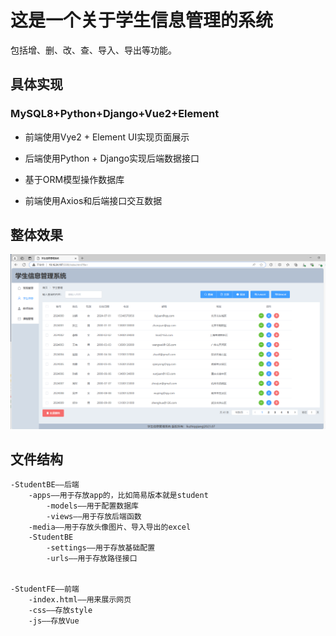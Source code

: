 # 这是一个关于学生信息管理的系统

包括增、删、改、查、导入、导出等功能。

## 具体实现

### MySQL8+Python+Django+Vue2+Element

- 前端使用Vye2 + Element UI实现页面展示

- 后端使用Python + Django实现后端数据接口
- 基于ORM模型操作数据库
- 前端使用Axios和后端接口交互数据

## 整体效果

![](show.jpg)

## 文件结构

~~~data
-StudentBE——后端
	-apps——用于存放app的，比如简易版本就是student
		-models——用于配置数据库
		-views——用于存放后端函数
	-media——用于存放头像图片、导入导出的excel
	-StudentBE
		-settings——用于存放基础配置
		-urls——用于存放路径接口


-StudentFE——前端
	-index.html——用来展示网页
	-css——存放style
	-js——存放Vue
~~~



